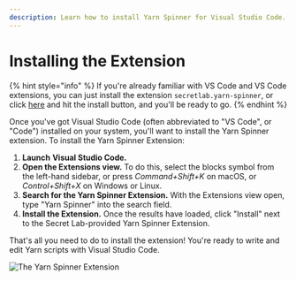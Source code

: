 ```yaml
---
description: Learn how to install Yarn Spinner for Visual Studio Code.
---
```


# Installing the Extension

{% hint style="info" %}
If you're already familiar with VS Code and VS Code extensions, you can just install the extension `secretlab.yarn-spinner`, or click [here](vscode:extension/SecretLab.yarn-spinner) and hit the install button, and you'll be ready to go.
{% endhint %}

Once you've got Visual Studio Code (often abbreviated to "VS Code", or "Code") installed on your system, you'll want to install the Yarn Spinner extension. To install the Yarn Spinner Extension:

1. **Launch** **Visual Studio Code.**
2. **Open the Extensions view.** To do this, select the blocks symbol from the left-hand sidebar, or press _Command+Shift+K_ on macOS, or _Control+Shift+X_ on Windows or Linux.
3. **Search for the Yarn Spinner Extension.** With the Extensions view open, type "Yarn Spinner" into the search field.
4. **Install the Extension.** Once the results have loaded, click "Install" next to the Secret Lab-provided Yarn Spinner Extension.

That's all you need to do to install the extension! You're ready to write and edit Yarn scripts with Visual Studio Code.

![The Yarn Spinner Extension](../../../.gitbook/assets/vscode-install-extension.png)
